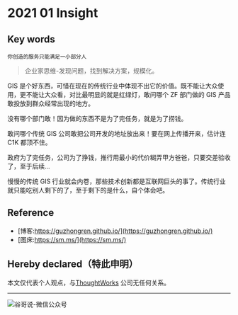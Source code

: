 # 2021 01 Insight


## Key words

`你创造的服务只能满足一小部分人`

> 企业家思维-发现问题，找到解决方案，规模化。


GIS 是个好东西，可惜在现在的传统行业中体现不出它的价值。既不能让大众使用，更不能让大众看，对比最明显的就是红绿灯，敢问哪个 ZF 部门做的 GIS 产品敢投放到群众经常出现的地方。

没有哪个部门敢！因为做的东西不是为了完任务，就是为了捞钱。

敢问哪个传统 GIS 公司敢把公司开发的地址放出来！要在网上传播开来，估计连 C1K 都顶不住。

政府为了完任务，公司为了挣钱，推行用最小的代价糊弄甲方爸爸，只要交差验收了，至于后续...

慢慢的传统 GIS 行业就会内卷，那些技术创新都是互联网巨头的事了。传统行业就只能吃别人剩下的了，至于剩下的是什么，自个体会吧。


## Reference

* [博客:https://guzhongren.github.io/](https://guzhongren.github.io/)
* [图床:https://sm.ms/](https://sm.ms/)

## Hereby declared（特此申明）

本文仅代表个人观点，与[ThoughtWorks](https://www.thoughtworks.com/) 公司无任何关系。

----
![谷哥说-微信公众号](/images/wechat/扫码_搜索联合传播样式-标准色版.png)

